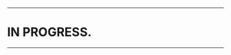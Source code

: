 <head>
<link rel="stylesheet" type="text/css" href="theme.css">
</head>

<hr />

<h1>IN PROGRESS.</h1>

<hr />
